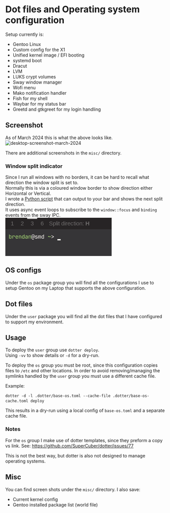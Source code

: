 # Dot files and Operating system configuration

Setup currently is:
* Gentoo Linux
* Custom config for the X1
* Unified kernel image / EFI booting
* systemd boot
* Dracut
* LVM
* LUKS crypt volumes
* Sway window manager
* Wofi menu
* Mako notification handler
* Fish for my shell
* Waybar for my status bar
* Greetd and gtkgreet for my login handling

## Screenshot

As of March 2024 this is what the above looks like.
![desktop-screenshot-march-2024](https://github.com/brendanhoran/dotfiles-dotter/assets/3905013/e110ddd6-2732-4092-919f-5b9cd22395f1)

There are additional screenshots in the `misc/` directory.

### Window split indicator

Since I run all windows with no borders, it can be hard to recall what direction the window split is set to.   
Normally this is via a coloured window border to show direction either Horizontal or Vertical.   
I wrote a [Python script](ihttps://github.com/brendanhoran/dotfiles-dotter/blob/main/my-scripts/sway_window_split_indicator.py) that can output to your bar and shows the next split direction.   
It uses async event loops to subscribe to the `window::focus` and `binding` events from the sway IPC.   
![Split Indicator](https://raw.githubusercontent.com/brendanhoran/dotfiles-dotter/main/misc/window_split_indicator.png)


## OS configs

Under the `os` package group you will find all the configurations I use to setup Gentoo on my Laptop that supports the above configuration.

## Dot files

Under the `user` package you will find all the dot files that I have configured to support my environment.

## Usage

To deploy the `user` group use `dotter deploy`.     
Using `-vv` to show details or `-d` for a dry-run.

To deploy the `os` group you must be root, since this configuration copies files to `/etc` and other locations.
In order to avoid removing/managing the symlinks handled by the `user` group you must use a different cache file.

Example:
```
dotter -d -l .dotter/base-os.toml --cache-file .dotter/base-os-cache.toml deploy
```
This results in a dry-run using a local config of `base-os.toml` and a separate cache file.

### Notes

For the `os` group I make use of dotter templates, since they preform a copy vs link.
See:
https://github.com/SuperCuber/dotter/issues/77

This is not the best way, but dotter is also not designed to manage operating systems.

## Misc
You can find screen shots under the `misc/` directory.
I also save:
* Current kernel config
* Gentoo installed package list (world file)
